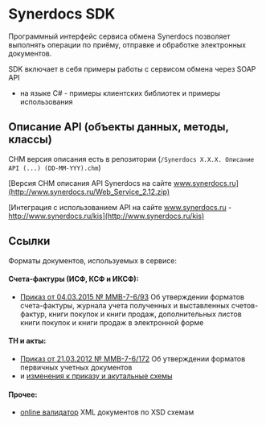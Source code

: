# Synerdocs SDK
Программный интерфейс сервиса обмена Synerdocs позволяет выполнять операции по приёму, отправке и обработке электронных документов.

SDK включает в себя примеры работы с сервисом обмена через SOAP API
 * на языке C# - примеры клиентских библиотек и примеры использования
    
## Описание API (объекты данных, методы, классы)

 CHM версия описания есть в репозитории (```/Synerdocs X.X.X. Описание API (...) (DD-MM-YYY).chm```)

 [Версия CHM описания API Synerdocs на сайте www.synerdocs.ru](http://www.synerdocs.ru/Web_Service_2.12.zip)

 [Интеграция с использованием API на сайте www.synerdocs.ru - http://www.synerdocs.ru/kis](http://www.synerdocs.ru/kis)

## Ссылки 

Форматы документов, используемых в сервисе:

#### Cчета-фактуры (ИСФ, КСФ и ИКСФ):

 * [Приказ от 04.03.2015 № ММВ-7-6/93](https://www.nalog.ru/rn18/about_fts/docs/5433729/)  Об утверждении форматов счета-фактуры, журнала учета полученных и выставленных счетов-фактур, книги покупок и книги продаж, дополнительных листов книги покупок и книги продаж в электронной форме

#### ТН и акты:

 * [Приказ от 21.03.2012 № ММВ-7-6/172](https://www.nalog.ru/rn18/about_fts/docs/3908415/) Об утверждении форматов первичных учетных документов
 * и [изменения к приказу и акутальные схемы](https://www.nalog.ru/rn18/about_fts/docs/5330915/)

#### Прочее:
 * [online валидатор](http://www.utilities-online.info/xsdvalidation/) XML документов по XSD схемам